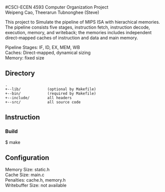 #CSCI-ECEN 4593 Computer Organization Project  
Weipeng Cao, Theerarun Tubnonghee (Steve)  

This project to Simulate the pipeline of MIPS ISA with hierachical memories. The pipeline consists five stages, instruction fetch, instruction decode, execution, memory, and writeback; the memories includes independent direct-mapped caches of instruction and data and main memory.

Pipeline Stages: IF, ID, EX, MEM, WB  
Caches: Direct-mapped, dynamical sizing  
Memory: fixed size  
  
Directory
---------
    .
    +--lib/            (optional by Makefile)
    +--bin/            (required by Makefile)
    +--include/        all headers
    +--src/            all source code

## Instruction
### Build
$ make

## Configuration
Memory Size: static.h  
Cache Size: main.c  
Penalties: cache.h, memory.h  
Writebuffer Size: not available  

